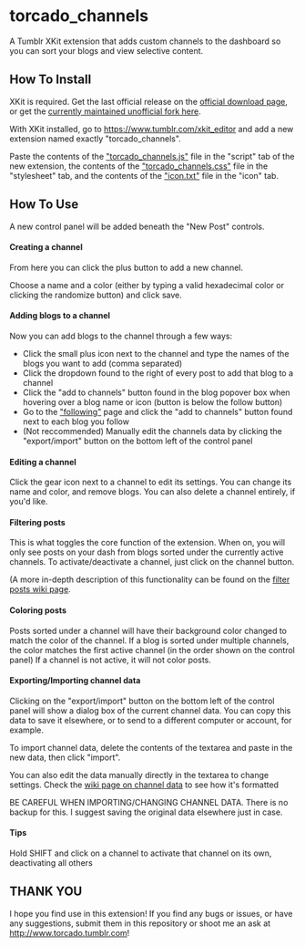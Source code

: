 # torcado_channels
A Tumblr XKit extension that adds custom channels to the dashboard so you can sort your blogs and view selective content.
## How To Install
XKit is required. Get the last official release on the [official download page](http://www.xkit.info/download), or get the [currently maintained unofficial fork here](https://github.com/new-xkit/XKit).

With XKit installed, go to https://www.tumblr.com/xkit_editor and add a new extension named exactly "torcado_channels".

Paste the contents of the ["torcado_channels.js"](https://github.com/torcado194/torcado_channels/blob/master/torcado_channels.js) file in the "script" tab of the new extension, the contents of the ["torcado_channels.css"](https://github.com/torcado194/torcado_channels/blob/master/torcado_channels.css) file in the "stylesheet" tab, and the contents of the ["icon.txt"](https://github.com/torcado194/torcado_channels/blob/master/icon.txt) file in the "icon" tab.

## How To Use
A new control panel will be added beneath the "New Post" controls.

#### Creating a channel
From here you can click the plus button to add a new channel.

Choose a name and a color (either by typing a valid hexadecimal color or clicking the randomize button) and click save.

#### Adding blogs to a channel
Now you can add blogs to the channel through a few ways:
- Click the small plus icon next to the channel and type the names of the blogs you want to add (comma separated)
- Click the dropdown found to the right of every post to add that blog to a channel
- Click the "add to channels" button found in the blog popover box when hovering over a blog name or icon (button is below the follow button)
- Go to the ["following"](https://www.tumblr.com/following) page and click the "add to channels" button found next to each blog you follow
- (Not reccommended) Manually edit the channels data by clicking the "export/import" button on the bottom left of the control panel

#### Editing a channel
Click the gear icon next to a channel to edit its settings.
You can change its name and color, and remove blogs.
You can also delete a channel entirely, if you'd like.

#### Filtering posts
This is what toggles the core function of the extension. When on, you will only see posts on your dash from blogs sorted under the currently active channels.
To activate/deactivate a channel, just click on the channel button.

(A more in-depth description of this functionality can be found on the [filter posts wiki page](https://github.com/torcado194/torcado_channels/wiki/Filter-Posts).

#### Coloring posts
Posts sorted under a channel will have their background color changed to match the color of the channel.
If a blog is sorted under multiple channels, the color matches the first active channel (in the order shown on the control panel)
If a channel is not active, it will not color posts.

#### Exporting/Importing channel data
Clicking on the "export/import" button on the bottom left of the control panel will show a dialog box of the current channel data.
You can copy this data to save it elsewhere, or to send to a different computer or account, for example.

To import channel data, delete the contents of the textarea and paste in the new data, then click "import".

You can also edit the data manually directly in the textarea to change settings. Check the [wiki page on channel data](https://github.com/torcado194/torcado_channels/wiki/Channel-Data) to see how it's formatted

BE CAREFUL WHEN IMPORTING/CHANGING CHANNEL DATA. There is no backup for this. I suggest saving the original data elsewhere just in case.

#### Tips
Hold SHIFT and click on a channel to activate that channel on its own, deactivating all others

## THANK YOU
I hope you find use in this extension! If you find any bugs or issues, or have any suggestions, submit them in this repository or shoot me an ask at http://www.torcado.tumblr.com!
